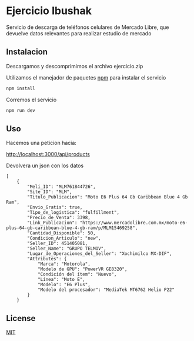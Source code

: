 # Ejercicio Ibushak

Servicio de descarga de teléfonos celulares de Mercado Libre, que devuelve datos relevantes para realizar estudio de mercado

## Instalacion
Descargamos y descomprimimos el archivo ejercicio.zip

Utilizamos el manejador de paquetes [npm](https://www.npmjs.com) para instalar el servicio

```bash
npm install
```

Corremos el servicio 
```bash
npm run dev
```

## Uso

Hacemos una peticion hacia:

[http://localhost:3000/api/products](http://localhost:3000/api/products)

Devolvera un json con los datos

```
[
    {
        "Meli_ID": "MLM761844726",
        "Site_ID": "MLM",
        "Titulo_Publicacion": "Moto E6 Plus 64 Gb Caribbean Blue 4 Gb Ram",
        "Envio_Gratis": true,
        "Tipo_de_logistica": "fulfillment",
        "Precio_de_Venta": 3398,
        "Link_Publicacion": "https://www.mercadolibre.com.mx/moto-e6-plus-64-gb-caribbean-blue-4-gb-ram/p/MLM15469258",
        "Cantidad_Disponible": 50,
        "Condicion_Articulo": "new",
        "Seller_ID": 451405081,
        "Seller_Name": "GRUPO TELMOV",
        "Lugar_de_Operaciones_del_Seller": "Xochimilco MX-DIF",
        "Attributes": {
            "Marca": "Motorola",
            "Modelo de GPU": "PowerVR GE8320",
            "Condición del ítem": "Nuevo",
            "Línea": "Moto E",
            "Modelo": "E6 Plus",
            "Modelo del procesador": "MediaTek MT6762 Helio P22"
        }
    }
```

## License
[MIT](https://choosealicense.com/licenses/mit/)